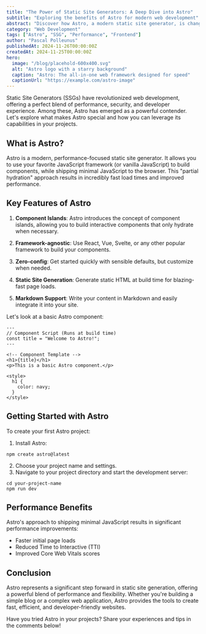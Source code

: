 ```yaml
---
title: "The Power of Static Site Generators: A Deep Dive into Astro"
subtitle: "Exploring the benefits of Astro for modern web development"
abstract: "Discover how Astro, a modern static site generator, is changing the game for web developers. Learn about its key features, performance benefits, and how to get started with your first Astro project."
category: "Web Development"
tags: ["Astro", "SSG", "Performance", "Frontend"]
author: "Pascal Polleunus"
publishedAt: 2024-11-26T00:00:00Z
createdAt: 2024-11-25T00:00:00Z
hero:
  image: "/blog/placehold-600x400.svg"
  alt: "Astro logo with a starry background"
  caption: "Astro: The all-in-one web framework designed for speed"
  captionUrl: "https://example.com/astro-image"
---
```



Static Site Generators (SSGs) have revolutionized web development, offering a perfect blend of performance, security, and developer experience. Among these, Astro has emerged as a powerful contender. Let's explore what makes Astro special and how you can leverage its capabilities in your projects.

## What is Astro?

Astro is a modern, performance-focused static site generator. It allows you to use your favorite JavaScript framework (or vanilla JavaScript) to build components, while shipping minimal JavaScript to the browser. This "partial hydration" approach results in incredibly fast load times and improved performance.

## Key Features of Astro

1. **Component Islands**: Astro introduces the concept of component islands, allowing you to build interactive components that only hydrate when necessary.

2. **Framework-agnostic**: Use React, Vue, Svelte, or any other popular framework to build your components.

3. **Zero-config**: Get started quickly with sensible defaults, but customize when needed.

4. **Static Site Generation**: Generate static HTML at build time for blazing-fast page loads.

5. **Markdown Support**: Write your content in Markdown and easily integrate it into your site.

Let's look at a basic Astro component:

```astro
---
// Component Script (Runs at build time)
const title = "Welcome to Astro!";
---

<!-- Component Template -->
<h1>{title}</h1>
<p>This is a basic Astro component.</p>

<style>
  h1 {
    color: navy;
  }
</style>
```

## Getting Started with Astro

To create your first Astro project:

1. Install Astro:

```shellscript
npm create astro@latest
```


2. Choose your project name and settings.
3. Navigate to your project directory and start the development server:

```shellscript
cd your-project-name
npm run dev
```




## Performance Benefits

Astro's approach to shipping minimal JavaScript results in significant performance improvements:

- Faster initial page loads
- Reduced Time to Interactive (TTI)
- Improved Core Web Vitals scores


## Conclusion

Astro represents a significant step forward in static site generation, offering a powerful blend of performance and flexibility. Whether you're building a simple blog or a complex web application, Astro provides the tools to create fast, efficient, and developer-friendly websites.

Have you tried Astro in your projects? Share your experiences and tips in the comments below!
